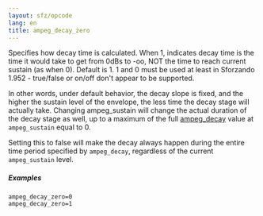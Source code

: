 ```yaml
---
layout: sfz/opcode
lang: en
title: ampeg_decay_zero
---
```

Specifies how decay time is calculated. When 1, indicates decay time
is the time it would take to get from 0dBs to -oo, NOT the time to reach current
sustain (as when 0). Default is 1. 1 and 0 must be used at least in Sforzando
1.952 - true/false or on/off don't appear to be supported.

In other words, under default behavior, the decay slope is fixed, and the higher
the sustain level of the envelope, the less time the decay stage will actually
take. Changing ampeg_sustain will change the actual duration of the decay stage
as well, up to a maximum of the full [ampeg_decay]((eg_type)_decay) value at
`ampeg_sustain` equal to 0.

Setting this to false will make the decay always happen during the entire
time period specified by `ampeg_decay`, regardless of the current
`ampeg_sustain` level.

##### Examples

```
ampeg_decay_zero=0
ampeg_decay_zero=1
```
